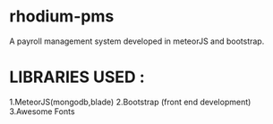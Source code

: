 # rhodium-pms
A payroll management system developed in meteorJS and bootstrap.

<h1>LIBRARIES USED :</h1> 
1.MeteorJS(mongodb,blade)
2.Bootstrap (front end development)
3.Awesome Fonts

